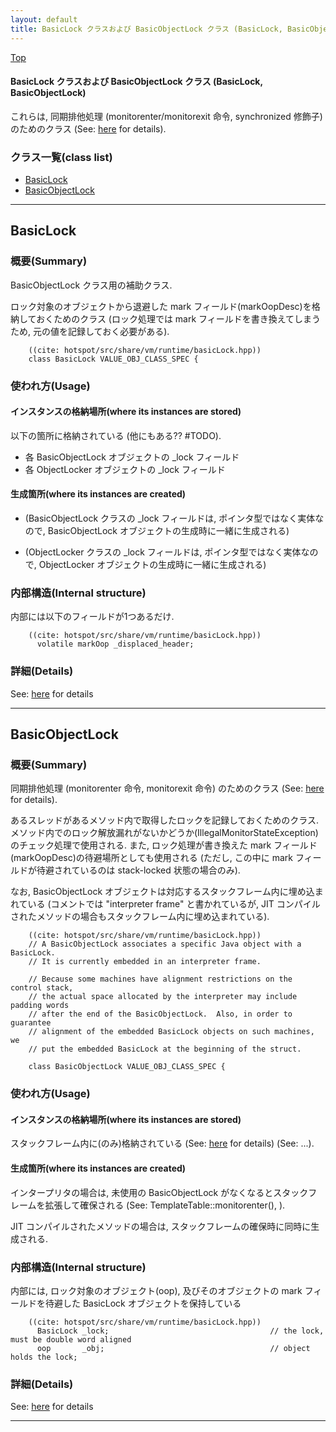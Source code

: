 ```yaml
---
layout: default
title: BasicLock クラスおよび BasicObjectLock クラス (BasicLock, BasicObjectLock)
---
```

[Top](../index.html)

#### BasicLock クラスおよび BasicObjectLock クラス (BasicLock, BasicObjectLock)

これらは, 同期排他処理 (monitorenter/monitorexit 命令, synchronized 修飾子) のためのクラス
(See: [here](no2114NIs.html) for details).


### クラス一覧(class list)

  * [BasicLock](#noehPwCdVp)
  * [BasicObjectLock](#nowq2rPXYz)


---
## <a name="noehPwCdVp" id="noehPwCdVp">BasicLock</a>

### 概要(Summary)
BasicObjectLock クラス用の補助クラス.

ロック対象のオブジェクトから退避した mark フィールド(markOopDesc)を格納しておくためのクラス
(ロック処理では mark フィールドを書き換えてしまうため, 元の値を記録しておく必要がある).


```
    ((cite: hotspot/src/share/vm/runtime/basicLock.hpp))
    class BasicLock VALUE_OBJ_CLASS_SPEC {
```

### 使われ方(Usage)
#### インスタンスの格納場所(where its instances are stored)
以下の箇所に格納されている (他にもある?? #TODO).

* 各 BasicObjectLock オブジェクトの _lock フィールド
* 各 ObjectLocker オブジェクトの _lock フィールド

#### 生成箇所(where its instances are created)
* (BasicObjectLock クラスの _lock フィールドは, ポインタ型ではなく実体なので,
   BasicObjectLock オブジェクトの生成時に一緒に生成される)

* (ObjectLocker クラスの _lock フィールドは, ポインタ型ではなく実体なので,
   ObjectLocker オブジェクトの生成時に一緒に生成される)

### 内部構造(Internal structure)
内部には以下のフィールドが1つあるだけ.


```
    ((cite: hotspot/src/share/vm/runtime/basicLock.hpp))
      volatile markOop _displaced_header;
```




### 詳細(Details)
See: [here](../doxygen/classBasicLock.html) for details

---
## <a name="nowq2rPXYz" id="nowq2rPXYz">BasicObjectLock</a>

### 概要(Summary)
同期排他処理 (monitorenter 命令, monitorexit 命令) のためのクラス (See: [here](no2114NIs.html) for details).

あるスレッドがあるメソッド内で取得したロックを記録しておくためのクラス.
メソッド内でのロック解放漏れがないかどうか(IllegalMonitorStateException)のチェック処理で使用される.
また, ロック処理が書き換えた mark フィールド(markOopDesc)の待避場所としても使用される
(ただし, この中に mark フィールドが待避されているのは stack-locked 状態の場合のみ).

なお, BasicObjectLock オブジェクトは対応するスタックフレーム内に埋め込まれている
(コメントでは "interpreter frame" と書かれているが, 
 JIT コンパイルされたメソッドの場合もスタックフレーム内に埋め込まれている).


```
    ((cite: hotspot/src/share/vm/runtime/basicLock.hpp))
    // A BasicObjectLock associates a specific Java object with a BasicLock.
    // It is currently embedded in an interpreter frame.
    
    // Because some machines have alignment restrictions on the control stack,
    // the actual space allocated by the interpreter may include padding words
    // after the end of the BasicObjectLock.  Also, in order to guarantee
    // alignment of the embedded BasicLock objects on such machines, we
    // put the embedded BasicLock at the beginning of the struct.
    
    class BasicObjectLock VALUE_OBJ_CLASS_SPEC {
```

### 使われ方(Usage)
#### インスタンスの格納場所(where its instances are stored)
スタックフレーム内に(のみ)格納されている
(See: [here](nodNTDfmy6.html) for details) (See: ...).

#### 生成箇所(where its instances are created)
インタープリタの場合は, 未使用の BasicObjectLock がなくなるとスタックフレームを拡張して確保される
(See: TemplateTable::monitorenter(), ).

JIT コンパイルされたメソッドの場合は, スタックフレームの確保時に同時に生成される.

### 内部構造(Internal structure)
内部には, ロック対象のオブジェクト(oop), 
及びそのオブジェクトの mark フィールドを待避した BasicLock オブジェクトを保持している


```
    ((cite: hotspot/src/share/vm/runtime/basicLock.hpp))
      BasicLock _lock;                                    // the lock, must be double word aligned
      oop       _obj;                                     // object holds the lock;
```




### 詳細(Details)
See: [here](../doxygen/classBasicObjectLock.html) for details

---
